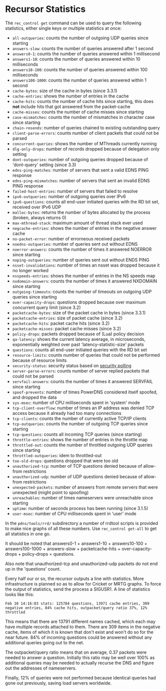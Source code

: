 # Recursor Statistics
The `rec_control get` command can be used to query the following statistics, either single keys or multiple statistics at once:

* `all-outqueries`: counts the number of outgoing UDP queries since starting
* `answers-slow`: counts the number of queries answered after 1 second
* `answers0-1`: counts the number of queries answered within 1 millisecond
* `answers1-10`: counts the number of queries answered within 10 milliseconds
* `answers10-100`: counts the number of queries answered within 100 milliseconds
* `answers100-1000`: counts the number of queries answered within 1 second
* `cache-bytes`: size of the cache in bytes (since 3.3.1)
* `cache-entries`: shows the number of entries in the cache
* `cache-hits`: counts the number of cache hits since starting, this does **not** include hits that got answered from the packet-cache
* `cache-misses`: counts the number of cache misses since starting
* `case-mismatches`: counts the number of mismatches in character case since starting
* `chain-resends`: number of queries chained to existing outstanding query
* `client-parse-errors`: counts number of client packets that could not be parsed
* `concurrent-queries`: shows the number of MThreads currently running
* `dlg-only-drops`: number of records dropped because of delegation only setting
* `dont-outqueries`: number of outgoing queries dropped because of 'dont-query' setting (since 3.3)
* `edns-ping-matches`: number of servers that sent a valid EDNS PING response
* `edns-ping-mismatches`: number of servers that sent an invalid EDNS PING response
* `failed-host-entries`: number of servers that failed to resolve
* `ipv6-outqueries`: number of outgoing queries over IPv6
* `ipv6-questions`: counts all end-user initiated queries with the RD bit set, received over IPv6 UDP
* `malloc-bytes`: returns the number of bytes allocated by the process (broken, always returns 0)
* `max-mthread-stack`: maximum amount of thread stack ever used
* `negcache-entries`: shows the number of entries in the negative answer cache
* `no-packet-error`: number of errorneous received packets
* `noedns-outqueries`: number of queries sent out without EDNS
* `noerror-answers`: counts the number of times it answered NOERROR since starting
* `noping-outqueries`: number of queries sent out without ENDS PING
* `nsset-invalidations`: number of times an nsset was dropped because it no longer worked
* `nsspeeds-entries`: shows the number of entries in the NS speeds map
* `nxdomain-answers`: counts the number of times it answered NXDOMAIN since starting
* `outgoing-timeouts`: counts the number of timeouts on outgoing UDP queries since starting
* `over-capacity-drops`: questions dropped because over maximum concurrent query limit (since 3.2)
* `packetcache-bytes`: size of the packet cache in bytes (since 3.3.1)
* `packetcache-entries`: size of packet cache (since 3.2)
* `packetcache-hits`: packet cache hits (since 3.2)
* `packetcache-misses`: packet cache misses (since 3.2)
* `policy-drops`: packets dropped because of (Lua) policy decision
* `qa-latency`: shows the current latency average, in microseconds, exponentially weighted over past 'latency-statistic-size' packets
* `questions`: counts all end-user initiated queries with the RD bit set
* `resource-limits`: counts number of queries that could not be performed because of resource limits
* `security-status`: security status based on [security polling](../common/security.md#implementation)
* `server-parse-errors`: counts number of server replied packets that could not be parsed
* `servfail-answers`: counts the number of times it answered SERVFAIL since starting
* `spoof-prevents`: number of times PowerDNS considered itself spoofed, and dropped the data
* `sys-msec`: number of CPU milliseconds spent in 'system' mode
* `tcp-client-overflow`: number of times an IP address was denied TCP access because it already had too many connections
* `tcp-clients`: counts the number of currently active TCP/IP clients
* `tcp-outqueries`: counts the number of outgoing TCP queries since starting
* `tcp-questions`: counts all incoming TCP queries (since starting)
* `throttle-entries`: shows the number of entries in the throttle map
* `throttled-out`: counts the number of throttled outgoing UDP queries since starting
* `throttled-outqueries`: idem to throttled-out
* `too-old-drops`: questions dropped that were too old
* `unauthorized-tcp`: number of TCP questions denied because of allow-from restrictions
* `unauthorized-udp`: number of UDP questions denied because of allow-from restrictions
* `unexpected-packets`: number of answers from remote servers that were unexpected (might point to spoofing)
* `unreachables`: number of times nameservers were unreachable since starting
* `uptime`: number of seconds process has been running (since 3.1.5)
* `user-msec`: number of CPU milliseconds spent in 'user' mode

In the `pdns/tools/rrd/` subdirectory a number of rrdtool scripts is provided to
make nice graphs of all these numbers. Use `rec_control get-all` to get all
statistics in one go.

It should be noted that answers0-1 + answers1-10 + answers10-100 + answers100-1000 +
answers-slow + packetcache-hits + over-capacity-drops + policy-drops = questions.

Also note that unauthorized-tcp and unauthorized-udp packets do not end up in
the 'questions' count.

Every half our or so, the recursor outputs a line with statistics. More
infrastructure is planned so as to allow for Cricket or MRTG graphs. To force
the output of statistics, send the process a SIGUSR1. A line of statistics looks
like this:

```
Feb 10 14:16:03 stats: 125784 questions, 13971 cache entries, 309 negative entries, 84% cache hits, outpacket/query ratio 37%, 12% throttled
```

This means that there are 13791 different names cached, which each may have
multiple records attached to them. There are 309 items in the negative cache,
items of which it is known that don't exist and won't do so for the near future.
84% of incoming questions could be answered without any additional queries going
out to the net.

The outpacket/query ratio means that on average, 0.37 packets were needed to
answer a question. Initially this ratio may be well over 100% as additional
queries may be needed to actually recurse the DNS and figure out the addresses
of nameservers.

Finally, 12% of queries were not performed because identical queries had gone out previously, saving load servers worldwide.
